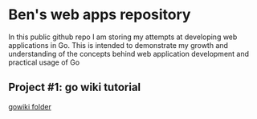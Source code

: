 # Ben's web apps repository
In this public github repo I am storing my attempts at developing web applications in Go. This is intended to demonstrate my growth and understanding of the concepts behind web application development and practical usage of Go

## Project \#1: go wiki tutorial
[gowiki folder](gowiki/README.md)
